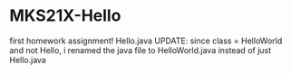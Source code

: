 # MKS21X-Hello
first homework assignment! Hello.java
UPDATE:
since class = HelloWorld and not Hello, i renamed the java file to HelloWorld.java instead of just Hello.java
